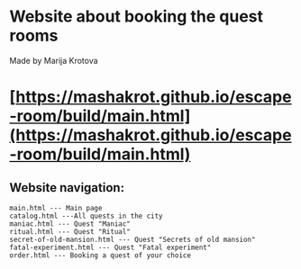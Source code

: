 #  Website about booking the quest rooms 
Made by Marija Krotova

# [https://mashakrot.github.io/escape-room/build/main.html](https://mashakrot.github.io/escape-room/build/main.html)
## Website navigation:

    main.html --- Main page
    catalog.html ---All quests in the city
    maniac.html --- Quest "Maniac"
    ritual.html --- Quest "Ritual"
    secret-of-old-mansion.html --- Quest "Secrets of old mansion"
    fatal-experiment.html --- Quest "Fatal experiment"
    order.html --- Booking a quest of your choice
